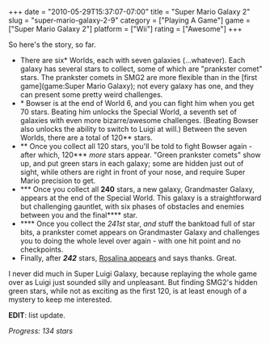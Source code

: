 +++
date = "2010-05-29T15:37:07-07:00"
title = "Super Mario Galaxy 2"
slug = "super-mario-galaxy-2-9"
category = ["Playing A Game"]
game = ["Super Mario Galaxy 2"]
platform = ["Wii"]
rating = ["Awesome"]
+++

So here's the story, so far.

* There are six* Worlds, each with seven galaxies (...whatever).  Each galaxy has several stars to collect, some of which are "prankster comet" stars.  The prankster comets in SMG2 are more flexible than in the [first game](game:Super Mario Galaxy); not every galaxy has one, and they can present some pretty weird challenges.
* \* Bowser is at the end of World 6, and you can fight him when you get 70 stars.  Beating him unlocks the Special World, a seventh set of galaxies with even more bizarre/awesome challenges.  (Beating Bowser also unlocks the ability to switch to Luigi at will.)  Between the seven Worlds, there are a total of 120** stars.
* ** Once you collect all 120 stars, you'll be told to fight Bowser again - after which, 120*** <i>more</i> stars appear.  "Green prankster comets" show up, and put green stars in each galaxy; some are hidden just out of sight, while others are right in front of your nose, and require Super Mario precision to get.
* *** Once you collect all <b>240</b> stars, a new galaxy, Grandmaster Galaxy, appears at the end of the Special World.  This galaxy is a straightforward but challenging gauntlet, with six phases of obstacles and enemies between you and the final**** star.
* **** Once you collect the <i>241st</i> star, <i>and</i> stuff the banktoad full of star bits, a prankster comet appears on Grandmaster Galaxy and challenges you to doing the whole level over again - with one hit point and no checkpoints.
* Finally, after <b><i>242</i></b> stars, <a href="http://www.youtube.com/watch?v=ZzN2Pd6cwQ0">Rosalina appears</a> and says thanks.  Great.

I never did much in Super Luigi Galaxy, because replaying the whole game over as Luigi just sounded silly and unpleasant.  But finding SMG2's hidden green stars, while not as exciting as the first 120, is at least enough of a mystery to keep me interested.

<b>EDIT</b>: list update.

<i>Progress: 134 stars</i>